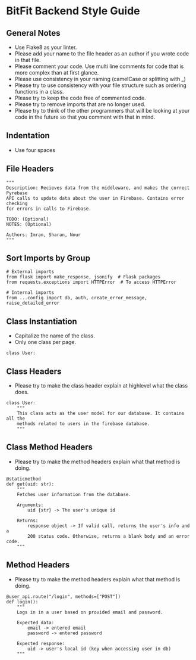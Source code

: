 # BitFit Backend Style Guide

## General Notes
- Use Flake8 as your linter.
- Please add your name to the file header as an author if you wrote code in that 
  file.
- Please comment your code. Use multi line comments for code that is more
  complex than at first glance.
- Please use consistency in your naming (camelCase or splitting with _)
- Please try to use consistency with your file structure such as ordering 
  functions in a class.
- Please try to keep the code free of commented code.
- Please try to remove imports that are no longer used.
- Please try to think of the other programmers that will be looking at your 
  code in the future so that you comment with that in mind.

## Indentation
- Use four spaces

## File Headers
```
"""
Description: Recieves data from the middleware, and makes the correct Pyrebase
API calls to update data about the user in Firebase. Contains error checking
for errors in calls to Firebase.

TODO: (Optional)
NOTES: (Optional)

Authors: Imran, Sharan, Nour
"""
 ```

## Sort Imports by Group
```
# External imports
from flask import make_response, jsonify  # Flask packages
from requests.exceptions import HTTPError  # To access HTTPError

# Internal imports
from ...config import db, auth, create_error_message, raise_detailed_error
```

## Class Instantiation
- Capitalize the name of the class.
- Only one class per page.
```
class User:
```

## Class Headers
- Please try to make the class header explain at highlevel what the class does.
```
class User:
    """
    This class acts as the user model for our database. It contains all the
    methods related to users in the firebase database.
    """
```

## Class Method Headers
- Please try to make the method headers explain what that method is doing.
```
@staticmethod
def get(uid: str):
    """
    Fetches user information from the database.

    Arguments:
        uid {str} -> The user's unique id

    Returns:
        response object -> If valid call, returns the user's info and a
        200 status code. Otherwise, returns a blank body and an error code.
    """
```

## Method Headers
- Please try to make the method headers explain what that method is doing.
```
@user_api.route("/login", methods=["POST"])
def login():
    """
    Logs in in a user based on provided email and password.

    Expected data:
        email -> entered email
        password -> entered password

    Expected response:
        uid -> user's local id (key when accessing user in db)
    """
```